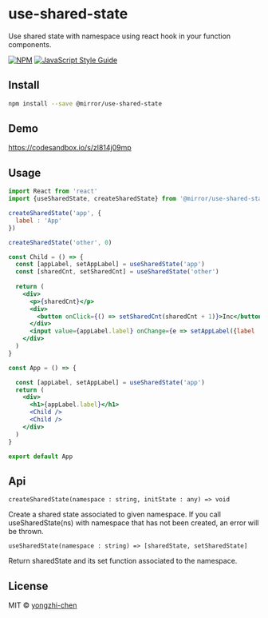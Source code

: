 # use-shared-state

Use shared state with namespace using react hook in your function components.

[![NPM](https://img.shields.io/npm/v/use-shared-state.svg)](https://www.npmjs.com/package/use-shared-state) [![JavaScript Style Guide](https://img.shields.io/badge/code_style-standard-brightgreen.svg)](https://standardjs.com)

## Install

```bash
npm install --save @mirror/use-shared-state
```

## Demo
https://codesandbox.io/s/zl814j09mp

## Usage

```jsx
import React from 'react'
import {useSharedState, createSharedState} from '@mirror/use-shared-state'

createSharedState('app', {
  label : 'App'
})

createSharedState('other', 0)

const Child = () => {
  const [appLabel, setAppLabel] = useSharedState('app')
  const [sharedCnt, setSharedCnt] = useSharedState('other')
  
  return (
    <div>
      <p>{sharedCnt}</p>
      <div>
        <button onClick={() => setSharedCnt(sharedCnt + 1)}>Inc</button>
      </div>
      <input value={appLabel.label} onChange={e => setAppLabel({label : e.target.value})} />
    </div>
  )
}

const App = () => {

  const [appLabel, setAppLabel] = useSharedState('app')
  return (
    <div>
      <h1>{appLabel.label}</h1>
      <Child />
      <Child />
    </div>
  )
}

export default App

```

## Api

```tsx
createSharedState(namespace : string, initState : any) => void
```
Create a shared state associated to given namespace. If you call useSharedState(ns) with namespace that has not been created, an error will be thrown. 

```tsx
useSharedState(namespace : string) => [sharedState, setSharedState]
```
Return sharedState and its set function associated to the namespace. 

## License

MIT © [yongzhi-chen](https://github.com/yongzhi-chen)

